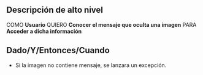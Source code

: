 ## Descripción de alto nivel

COMO **Usuario**
QUIERO **Conocer el mensaje que oculta una imagen**
PARA **Acceder a dicha información** 

## Dado/Y/Entonces/Cuando

- Si la imagen no contiene mensaje, se lanzara un excepción.
